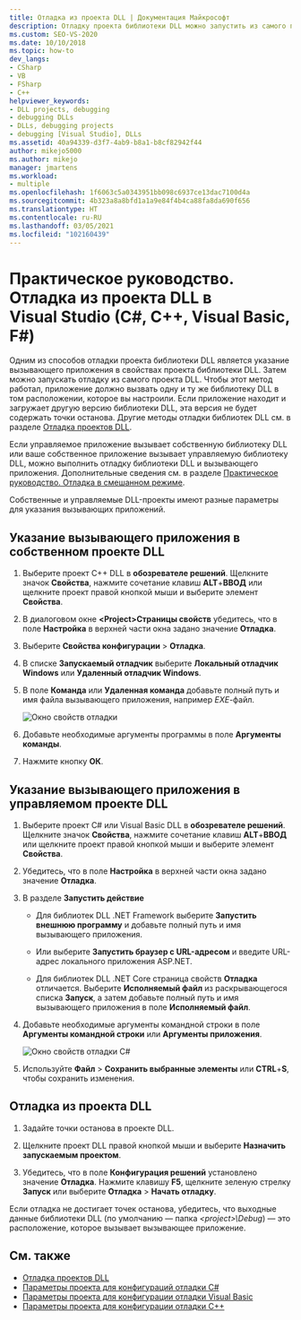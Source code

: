 ```yaml
---
title: Отладка из проекта DLL | Документация Майкрософт
description: Отладку проекта библиотеки DLL можно запустить из самого проекта, указав вызывающее приложение в свойствах проекта. Дополнительные сведения см. в этой статье.
ms.custom: SEO-VS-2020
ms.date: 10/10/2018
ms.topic: how-to
dev_langs:
- CSharp
- VB
- FSharp
- C++
helpviewer_keywords:
- DLL projects, debugging
- debugging DLLs
- DLLs, debugging projects
- debugging [Visual Studio], DLLs
ms.assetid: 40a94339-d3f7-4ab9-b8a1-b8cf82942f44
author: mikejo5000
ms.author: mikejo
manager: jmartens
ms.workload:
- multiple
ms.openlocfilehash: 1f6063c5a0343951bb098c6937ce13dac7100d4a
ms.sourcegitcommit: 4b323a8a8bfd1a1a9e84f4b4ca88fa8da690f656
ms.translationtype: HT
ms.contentlocale: ru-RU
ms.lasthandoff: 03/05/2021
ms.locfileid: "102160439"
---
```

# <a name="how-to-debug-from-a-dll-project-in-visual-studio-c-c-visual-basic-f"></a>Практическое руководство. Отладка из проекта DLL в Visual Studio (C#, C++, Visual Basic, F#)

Одним из способов отладки проекта библиотеки DLL является указание вызывающего приложения в свойствах проекта библиотеки DLL. Затем можно запускать отладку из самого проекта DLL. Чтобы этот метод работал, приложение должно вызвать одну и ту же библиотеку DLL в том расположении, которое вы настроили. Если приложение находит и загружает другую версию библиотеки DLL, эта версия не будет содержать точки останова. Другие методы отладки библиотек DLL см. в разделе [Отладка проектов DLL](../debugger/debugging-dll-projects.md).

Если управляемое приложение вызывает собственную библиотеку DLL или ваше собственное приложение вызывает управляемую библиотеку DLL, можно выполнить отладку библиотеки DLL и вызывающего приложения. Дополнительные сведения см. в разделе [Практическое руководство. Отладка в смешанном режиме](../debugger/how-to-debug-in-mixed-mode.md).

Собственные и управляемые DLL-проекты имеют разные параметры для указания вызывающих приложений.

## <a name="specify-a-calling-app-in-a-native-dll-project"></a>Указание вызывающего приложения в собственном проекте DLL

1. Выберите проект C++ DLL в **обозревателе решений**. Щелкните значок **Свойства**, нажмите сочетание клавиш **ALT**+**ВВОД** или щелкните проект правой кнопкой мыши и выберите элемент **Свойства**.

1. В диалоговом окне **\<Project>Страницы свойств** убедитесь, что в поле **Настройка** в верхней части окна задано значение **Отладка**.

1. Выберите **Свойства конфигурации** > **Отладка**.

1. В списке **Запускаемый отладчик** выберите **Локальный отладчик Windows** или **Удаленный отладчик Windows**.

1. В поле **Команда** или **Удаленная команда** добавьте полный путь и имя файла вызывающего приложения, например *EXE*-файл.

   ![Окно свойств отладки](../debugger/media/dbg-debugging-properties-dll.png "Окно свойств отладки")

1. Добавьте необходимые аргументы программы в поле **Аргументы команды**.

1. Нажмите кнопку **ОК**.

## <a name="specify-a-calling-app-in-a-managed-dll-project"></a>Указание вызывающего приложения в управляемом проекте DLL

1. Выберите проект C# или Visual Basic DLL в **обозревателе решений**. Щелкните значок **Свойства**, нажмите сочетание клавиш **ALT**+**ВВОД** или щелкните проект правой кнопкой мыши и выберите элемент **Свойства**.

1. Убедитесь, что в поле **Настройка** в верхней части окна задано значение **Отладка**.

1. В разделе **Запустить действие**

   - Для библиотек DLL .NET Framework выберите **Запустить внешнюю программу** и добавьте полный путь и имя вызывающего приложения.

   - Или выберите **Запустить браузер с URL-адресом** и введите URL-адрес локального приложения ASP.NET.

   - Для библиотек DLL .NET Core страница свойств **Отладка** отличается. Выберите **Исполняемый файл** из раскрывающегося списка **Запуск**, а затем добавьте полный путь и имя вызывающего приложения в поле **Исполняемый файл**.

1. Добавьте необходимые аргументы командной строки в поле **Аргументы командной строки** или **Аргументы приложения**.

   ![Окно свойств отладки C#](../debugger/media/dbg-debugging-properties-dll-csharp.png "Окно свойств отладки C#")

1. Используйте **Файл** > **Сохранить выбранные элементы** или **CTRL**+**S**, чтобы сохранить изменения.

## <a name="debug-from-the-dll-project"></a>Отладка из проекта DLL

1. Задайте точки останова в проекте DLL.

1. Щелкните проект DLL правой кнопкой мыши и выберите **Назначить запускаемым проектом**.

1. Убедитесь, что в поле **Конфигурация решений** установлено значение **Отладка**. Нажмите клавишу **F5**, щелкните зеленую стрелку **Запуск** или выберите **Отладка** > **Начать отладку**.

Если отладка не достигает точек останова, убедитесь, что выходные данные библиотеки DLL (по умолчанию — папка *\<project>\Debug*) — это расположение, которое вызывает вызывающее приложение.

## <a name="see-also"></a>См. также
- [Отладка проектов DLL](../debugger/debugging-dll-projects.md)
- [Параметры проекта для конфигураций отладки C#](../debugger/project-settings-for-csharp-debug-configurations.md)
- [Параметры проекта для конфигурации отладки Visual Basic](../debugger/project-settings-for-a-visual-basic-debug-configuration.md)
- [Параметры проекта для конфигурации отладки C++](../debugger/project-settings-for-a-cpp-debug-configuration.md)
